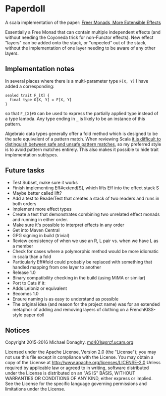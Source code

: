 # Paperdoll

A scala implementation of the paper:
[Freer Monads, More Extensible Effects](http://okmij.org/ftp/Haskell/extensible/more.pdf)

Essentially a Free Monad that can contain multiple independent effects
(and without needing the Coyoneda trick for non-Functor effects).
New effect "layers" can be added onto the stack, or "unpeeled"
out of the stack, without the implementation of one layer needing to
be aware of any other layers.

## Implementation notes

In several places where there is a multi-parameter type `F[X, Y]`
I have added a corresponding:

    sealed trait F_[X] {
      final type O[X, Y] = F[X, Y]
    }

so that `F_[X]#O` can be used to express the partially applied type
instead of a type lambda. Any type ending in `_` is likely to be
an instance of this pattern.

Algebraic data types generally offer a fold method which is designed
to be the safe equivalent of a pattern match. When reviewing Scala
[it is difficult to distinguish between safe and unsafe pattern matches](http://typelevel.org/blog/2014/11/10/why_is_adt_pattern_matching_allowed.html),
so my preferred style is to avoid pattern matches entirely.
This also makes it possible to hide trait implementation subtypes.

## Future tasks

 * Test Subset, make sure it works
 * Finish implementing Eff#extend[S], which lifts Eff into the effect stack S
  * Maybe better called lift?
 * Add a test to ReaderTest that creates a stack of two readers and runs in both orders
 * Implement more effect types
 * Create a test that demonstrates combining two unrelated effect monads and running in either order.
 * Make sure it's possible to interpret effects in any order
 * Get into Maven Central
  * GPG signing in build (trivial)
 * Review consistency of when we use an R, L pair vs. when we have L as a member
 * Check for cases where a polymorphic method would be more idiomatic in scala than a fold
  * Particularly Eff#fold could probably be replaced with something that handled mapping from one layer to another
 * Release 1.0
 * Binary compatibility checking in the build (using MiMA or similar)
 * Port to Cats if it:
  * Adds Leibniz or equivalent
  * Becomes 1.0
 * Ensure naming is as easy to understand as possible
  * The original idea (and reason for the project name) was for an extended metaphor
  of adding and removing layers of clothing on a FrenchKISS-style paper doll
  
## Notices

Copyright 2015-2016 Michael Donaghy. md401@srcf.ucam.org

Licensed under the Apache License, Version 2.0 (the "License");
you may not use this file except in compliance with the License.
You may obtain a copy of the License at
http://www.apache.org/licenses/LICENSE-2.0
Unless required by applicable law or agreed to in writing,
software distributed under the License is distributed on an
"AS IS" BASIS, WITHOUT WARRANTIES OR CONDITIONS OF ANY KIND,
either express or implied. See the License for the specific
language governing permissions and limitations under the License.

